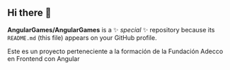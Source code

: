 ## Hi there 👋

**AngularGames/AngularGames** is a ✨ _special_ ✨ repository because its `README.md` (this file) appears on your GitHub profile.

Este es un proyecto perteneciente a la formación de la Fundación Adecco en Frontend con Angular
